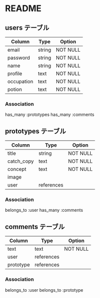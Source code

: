 # README

## users テーブル

| Column       | Type             | Option            |
| ------------ | ---------------- | ----------------- |
| email        | string           | NOT NULL          |
| password     | string           | NOT NULL          |
| name         | string           | NOT NULL          |
| profile      | text             | NOT NULL          |
| occupation   | text             | NOT NULL          |
| potion       | text             | NOT NULL          |

### Association

 has_many :prototypes
 has_many :comments

## prototypes テーブル

| Column       | Type             | Option            |
| ------------ | ---------------- | ----------------- |
| title        | string           | NOT NULL          |
| catch_copy   | text             | NOT NULL          |
| concept      | text             | NOT NULL          |
| image        |                  |                   |
| user         | references       |                   |

### Association
 
 belongs_to :user
 has_many :comments
 

## comments テーブル

| Column       | Type             | Option            |
| ------------ | ---------------- | ----------------- |
| text         | text             | NOT NULL          |
| user         | references       |                   |
| prototype    | references       |                   |

### Association

 belongs_to :user
 belongs_to :prototype







